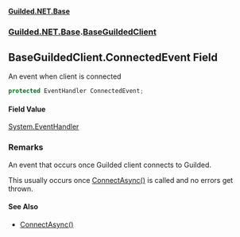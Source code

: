 
#### [Guilded.NET.Base](Guilded_NET_Base 'Guilded_NET_Base')
### [Guilded.NET.Base](Guilded_NET_Base#Guilded_NET_Base 'Guilded.NET.Base').[BaseGuildedClient](BaseGuildedClient 'Guilded.NET.Base.BaseGuildedClient')
## BaseGuildedClient.ConnectedEvent Field
An event when client is connected  
```csharp
protected EventHandler ConnectedEvent;
```

#### Field Value
[System.EventHandler](https://docs.microsoft.com/en-us/dotnet/api/System.EventHandler 'System.EventHandler')
### Remarks
An event that occurs once Guilded client connects to Guilded.



This usually occurs once [ConnectAsync()](BaseGuildedClient_ConnectAsync() 'Guilded.NET.Base.BaseGuildedClient.ConnectAsync()') is called and no errors get thrown.

#### See Also
- [ConnectAsync()](BaseGuildedClient_ConnectAsync() 'Guilded.NET.Base.BaseGuildedClient.ConnectAsync()')

